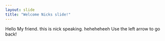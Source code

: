```yaml
---
layout: slide
title: "Welcome Nicks slide!"
---
```

Hello My friend. this is nick speaking. heheheheeh
Use the left arrow to go back!
